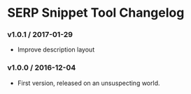 SERP Snippet Tool Changelog
===========================

### v1.0.1 / 2017-01-29

  - Improve description layout

### v1.0.0 / 2016-12-04

  - First version, released on an unsuspecting world.

